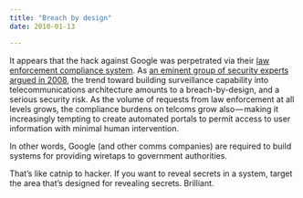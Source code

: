 ```yaml
---
title: "Breach by design"
date: 2010-01-13

---
```


It appears that the hack against Google was perpetrated via their [law enforcement compliance system](http://www.cato-at-liberty.org/2010/01/13/surveillance-secruity-and-the-google-breach/).
As [an eminent group of security experts argued in 2008](http://docs.google.com/viewer?a=v&amp;q=cache:0u0SxTUD7IoJ:www.crypto.com/papers/paa-ieee.pdf+risking+communications+security+potential+hazards&amp;hl=en&amp;gl=us&amp;pid=bl&amp;srcid=ADGEEShFTrobyhLOP-hEAmKJEvhM-IJRBufMLH-4ZcFgf7mJH2Hq6599v2XIjMkQSCcM6oHHA0eFwA07eUwv-mtFeMYaPieMPwMpHD4X42T0rKLWDdr40VlwhrN2O11qfRZKrkbLGrry&amp;sig=AHIEtbSqRRaxuRhsezijUkpBdLFBC8etog), the trend toward building surveillance capability into telecommunications architecture amounts to a breach-by-design, and a serious security risk. As the volume of requests from law enforcement at all levels grows, the compliance burdens on telcoms grow also — making it increasingly tempting to create automated portals to permit access to user information with minimal human intervention.

In other words, Google (and other comms companies) are required to build systems for providing wiretaps to government authorities.

That’s like catnip to hacker. If you want to reveal secrets in a system, target the area that’s designed for revealing secrets. Brilliant.
